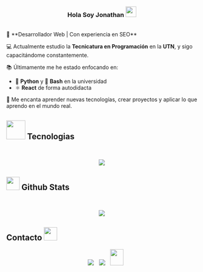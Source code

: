 <h3 align="center">
  Hola Soy Jonathan
  <img src="https://media.giphy.com/media/hvRJCLFzcasrR4ia7z/giphy.gif" width="28">
</h3>
<br>
🎯 **Desarrollador Web | Con experiencia en SEO**  

💻 Actualmente estudio la **Tecnicatura en Programación** en la **UTN**, y sigo capacitándome constantemente.  

📚 Últimamente me he estado enfocando en:  
- 🐍 **Python** y 🐚 **Bash** en la universidad  
- ⚛️ **React** de forma autodidacta  

🚀 Me encanta aprender nuevas tecnologías, crear proyectos y aplicar lo que aprendo en el mundo real.

<!-- Tecnologias -->
## <picture><img src = "https://github.com/7oSkaaa/7oSkaaa/blob/main/Images/about_me.gif?raw=true" width = 50px></picture> Tecnologias
<br>
<!--tech stack icons-->
<p align="center">
  <a href="https://skillicons.dev">
    <img src="https://skillicons.dev/icons?i=git,css,discord,express,firebase,github,html,js,linux,md,nodejs,py,ts,vscode&perline=14" />
  </a>
</p>
<!-- Fin apartado Tecnologias -->

<!-- GitHub Stats -->
## <img src="https://media.giphy.com/media/iY8CRBdQXODJSCERIr/giphy.gif" width="35"><b> Github Stats </b>
<br>
<p align="center">
<img  align="center"  src="https://github-readme-stats.anuraghazra1.vercel.app/api/top-langs/?username=Jsoza1&theme=dark&hide_border=false&no-bg=true&no-frame=true&langs_count=10"/>
</p>
<!-- Fin apartado GitHub stats -->

<!-- Contacto -->
<h2> Contacto <img src="https://github.com/oHTGo/oHTGo/blob/main/images/handshake.gif" height="35px"></h2>

<p align="center">

 <div align="center"  class="icons-social" style="margin-left: 10px;">
        <a   target="_blank" href="https://www.linkedin.com/in/jonathan-soza/">
			<img src="https://img.icons8.com/doodle/40/000000/linkedin--v2.png" style="margin-left: 10px;" ></a>
        <a style="margin-left: 10px;" target="_blank" href="https://github.com/JSoza1">
		<img src="https://img.icons8.com/doodle/40/000000/github--v1.png"></a>
           <a style="margin-left: 10px;" target="_blank" href="mailto:jsoza993@gmail.com">
		<img src="https://img.icons8.com/doodle/2x/gmail-new.png" style=" width:35px; height:43px;"></a>
      </div>

</p>

<!-- Fin apartado contacto -->
